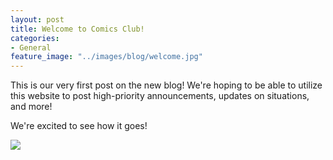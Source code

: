 ```yaml
---
layout: post
title: Welcome to Comics Club!
categories:
- General
feature_image: "../images/blog/welcome.jpg"
---
```


This is our very first post on the new blog!  We're hoping to be able to utilize this website to post high-priority announcements, updates on situations, and more!

We're excited to see how it goes!

![](../../../../../images/blog/welcome.jpg)
